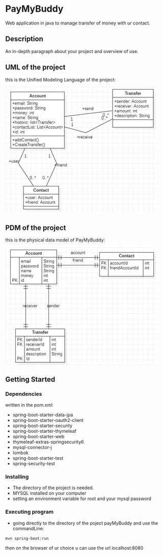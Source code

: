 # PayMyBuddy

Web application in java to manage transfer of money with ur contact.

## Description

An in-depth paragraph about your project and overview of use.

## UML of the project
this is the Unified Modeling Language of the project:


![alt tag](https://github.com/blubluflye/P6/blob/main/uml.png)

## PDM of the project

this is the physical data model of PayMyBuddy:


![alt tag](https://github.com/blubluflye/P6/blob/main/mpd.png)

## Getting Started


### Dependencies

written in the pom.xml:
* spring-boot-starter-data-jpa
* spring-boot-starter-oauth2-client
* spring-boot-starter-security
* spring-boot-starter-thymeleaf
* spring-boot-starter-web
* thymeleaf-extras-springsecurity6
* mysql-connector-j
* lombok
* spring-boot-starter-test
* spring-security-test

### Installing

* The directory of the project is needed.
* MYSQL installed on your computer
* setting an environment variable for root and your mysql password

### Executing program

* going directly to the directory of the poject payMyBuddy and use the commandLine:
```
mvn spring-boot:run
```
then on the browser of ur choice u can use the url  localhost:8080

